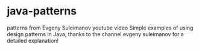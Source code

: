 # java-patterns
patterns from Evgeny Suleimanov youtube video
Simple examples of using design patterns in Java, thanks to the channel evgeny suleimanov for a detailed explanation!
